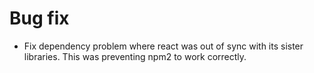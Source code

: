 # Bug fix
- Fix dependency problem where react was out of sync with its sister libraries. This was preventing npm2 to work correctly.
